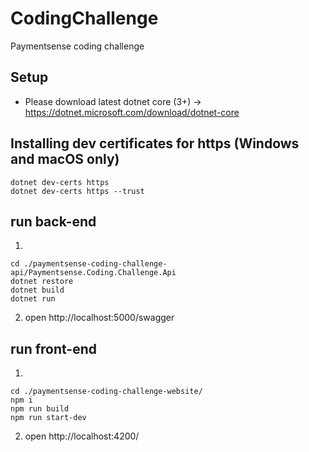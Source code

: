 # CodingChallenge
Paymentsense coding challenge

## Setup
* Please download latest dotnet core (3+) -> https://dotnet.microsoft.com/download/dotnet-core



## Installing dev certificates for https (Windows and macOS only)
```
dotnet dev-certs https
dotnet dev-certs https --trust
```

## run back-end

1.
```
cd ./paymentsense-coding-challenge-api/Paymentsense.Coding.Challenge.Api
dotnet restore
dotnet build
dotnet run
```

2. open http://localhost:5000/swagger

## run front-end
1.
```
cd ./paymentsense-coding-challenge-website/
npm i
npm run build
npm run start-dev
```
2. open http://localhost:4200/
